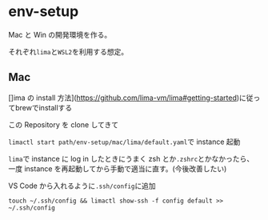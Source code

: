 # env-setup

Mac と Win の開発環境を作る。

それぞれ`lima`と`WSL2`を利用する想定。

## Mac

[]ima の install 方法](https://github.com/lima-vm/lima#getting-started)に従ってbrewでinstallする

この Repository を clone してきて

`limactl start path/env-setup/mac/lima/default.yaml`で instance 起動

`lima`で instance に log in したときにうまく zsh とか`.zshrc`とかなかったら、一度 instance を再起動してから手動で適当に直す。(今後改善したい)

VS Code から入れるように`.ssh/config`に追加

```shell
touch ~/.ssh/config && limactl show-ssh -f config default >> ~/.ssh/config
```
